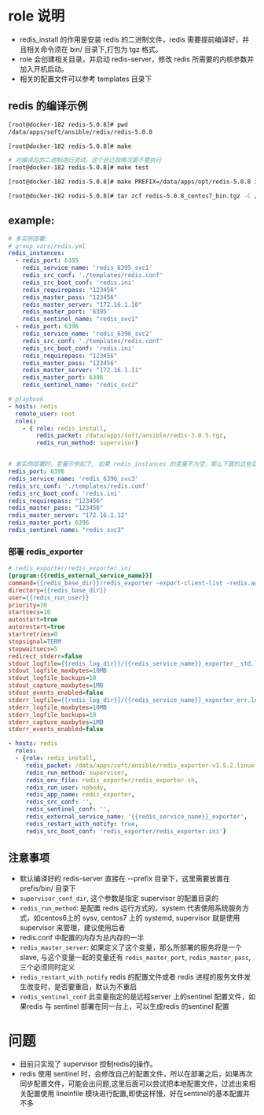 # role 说明
* redis_install 的作用是安装 redis 的二进制文件，redis 需要提前编译好，并且相关命令须在 bin/ 目录下,打包为 tgz 格式。
* role 会创建相关目录，并启动 redis-server，修改 redis 所需要的内核参数并加入开机启动。 
* 相关的配置文件可以参考 templates 目录下

## redis 的编译示例
```bash
[root@docker-182 redis-5.0.8]# pwd
/data/apps/soft/ansible/redis/redis-5.0.8

[root@docker-182 redis-5.0.8]# make

# 对编译后的二进制进行测试，这个自已视情况要不要执行
[root@docker-182 redis-5.0.8]# make test 

[root@docker-182 redis-5.0.8]# make PREFIX=/data/apps/opt/redis-5.0.8 install

[root@docker-182 redis-5.0.8]# tar zcf redis-5.0.8_centos7_bin.tgz -C /data/apps/opt/ redis-5.0.8


```

## example:
```yaml
# 多实例部署:
# group_vars/redis.yml
redis_instances:
  - redis_port: 6395
    redis_service_name: 'redis_6395_svc1'
    redis_src_conf: './templates/redis.conf'
    redis_src_boot_conf: 'redis.ini'
    redis_requirepass: "123456"
    redis_master_pass: "123456"
    redis_master_server: "172.16.1.10"
    redis_master_port: '6395'
    redis_sentinel_name: "redis_svc1"
  - redis_port: 6396
    redis_service_name: 'redis_6396_svc2'
    redis_src_conf: './templates/redis.conf'
    redis_src_boot_conf: 'redis.ini'
    redis_requirepass: "123456"
    redis_master_pass: "123456"
    redis_master_server: "172.16.1.11"
    redis_master_port: 6396
    redis_sentinel_name: "redis_svc2"

# playbook
- hosts: redis
  remote_user: root
  roles:
    - { role: redis_install, 
        redis_packet: /data/apps/soft/ansible/redis-3.0.5.tgz, 
        redis_run_method: supervisor}


# 单实例部署时，变量示例如下, 如果 redis_instances 的变量不为空，那么下面的这些定义将会被忽略
redis_port: 6396
redis_service_name: 'redis_6396_svc3'
redis_src_conf: './templates/redis.conf'
redis_src_boot_conf: 'redis.ini'
redis_requirepass: "123456"
redis_master_pass: "123456"
redis_master_server: "172.16.1.12"
redis_master_port: 6396
redis_sentinel_name: "redis_svc3"


```

### 部署 redis_exporter
```ini
# redis_exporter/redis_exporter.ini
[program:{{redis_external_service_name}}]
command={{redis_base_dir}}/redis_exporter -export-client-list -redis.addr redis://127.0.0.1:{{redis_port}} -redis.password {{redis_requirepass}} -web.listen-address :{{redis_port | int + 10000 }}
directory={{redis_base_dir}}
user={{redis_run_user}}
priority=70
startsecs=10
autostart=true
autorestart=true
startretries=0
stopsignal=TERM
stopwaitsecs=5
redirect_stderr=false
stdout_logfile={{redis_log_dir}}/{{redis_service_name}}_exporter__std.log 
stdout_logfile_maxbytes=10MB  
stdout_logfile_backups=10    
stdout_capture_maxbytes=1MB  
stdout_events_enabled=false  
stderr_logfile={{redis_log_dir}}/{{redis_service_name}}_exporter_err.log
stderr_logfile_maxbytes=10MB   
stderr_logfile_backups=10     
stderr_capture_maxbytes=1MB  
stderr_events_enabled=false
```

```yaml
- hosts: redis
  roles:
  - {role: redis_install,
     redis_packet: /data/apps/soft/ansible/redis_exporter-v1.5.2.linux-amd64.tar.gz,
     redis_run_method: supervisor,
     redis_env_file: redis_exporter/redis_exporter.sh,
     redis_run_user: nobody,
     redis_app_name: redis_exporter,
     redis_src_conf: '',
     redis_sentinel_conf: '',
     redis_external_service_name: '{{redis_service_name}}_exporter',
     redis_restart_with_notify: true,
     redis_src_boot_conf: 'redis_exporter/redis_exporter.ini'}
```

## 注意事项
- 默认编译好的 redis-server 直接在 --prefix 目录下，这里需要放置在 prefis/bin/ 目录下
- `supervisor_conf_dir`, 这个参数是指定 supervisor 的配置目录的
- `redis_run_method`: 是配置 redis 运行方式的，system 代表使用系统服务方式，如centos6上的 sysv, centos7 上的 systemd, supervisor 就是使用 supervisor 来管理，建议使用后者
- redis.conf 中配置的内存为总内存的一半
- `redis_master_server`: 如果定义了这个变量，那么所部署的服务将是一个 slave, 与这个变量一起的变量还有 `redis_master_port`, `redis_master_pass`, 三个必须同时定义 
- `redis_restart_with_notify` redis 的配置文件或者 redis 进程的服务文件发生改变时，是否要重启，默认为不重启
- `redis_sentinel_conf` 此变量指定的是远程server 上的sentinel 配置文件，如果redis 与 sentinel 部署在同一台上，可以生成redis 的sentinel 配置


# 问题
* 目前只实现了 supervisor 控制redis的操作。
* redis 使用 sentinel 时，会修改自己的配置文件，所以在部署之后，如果再次同步配置文件，可能会出问题,这里后面可以尝试把本地配置文件，过滤出来相关配置使用 lineinfile 模块进行配置,即使这样慢，好在sentinel的基本配置并不多
